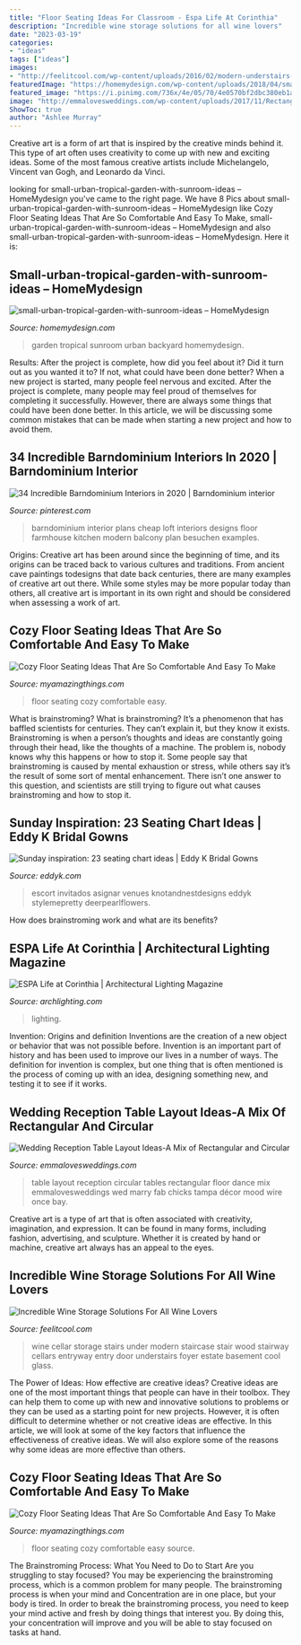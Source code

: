 ```yaml
---
title: "Floor Seating Ideas For Classroom - Espa Life At Corinthia"
description: "Incredible wine storage solutions for all wine lovers"
date: "2023-03-19"
categories:
- "ideas"
tags: ["ideas"]
images:
- "http://feelitcool.com/wp-content/uploads/2016/02/modern-understairs-wine-cellar.jpg"
featuredImage: "https://homemydesign.com/wp-content/uploads/2018/04/small-urban-tropical-garden-with-sunroom-ideas.jpg"
featured_image: "https://i.pinimg.com/736x/4e/05/70/4e0570bf2dbc380eb1a2e4e5c2855cab.jpg"
image: "http://emmalovesweddings.com/wp-content/uploads/2017/11/Rectangular-and-Circular-wedding-reception-table-layout.jpg"
ShowToc: true
author: "Ashlee Murray"
---
```



Creative art is a form of art that is inspired by the creative minds behind it. This type of art often uses creativity to come up with new and exciting ideas. Some of the most famous creative artists include Michelangelo, Vincent van Gogh, and Leonardo da Vinci.

	

		
looking for small-urban-tropical-garden-with-sunroom-ideas – HomeMydesign you've came to the right page. We have 8 Pics about small-urban-tropical-garden-with-sunroom-ideas – HomeMydesign like Cozy Floor Seating Ideas That Are So Comfortable And Easy To Make, small-urban-tropical-garden-with-sunroom-ideas – HomeMydesign and also small-urban-tropical-garden-with-sunroom-ideas – HomeMydesign. Here it is:
		
    
## Small-urban-tropical-garden-with-sunroom-ideas – HomeMydesign

<img loading=lazy src="https://homemydesign.com/wp-content/uploads/2018/04/small-urban-tropical-garden-with-sunroom-ideas.jpg" onerror="this.onerror=null;this.src='https://tse4.mm.bing.net/th?id=OIP.xe4xfzP9MhX7FN04izKLsQHaJ3&amp;pid=15.1';" alt="small-urban-tropical-garden-with-sunroom-ideas – HomeMydesign">

_Source: homemydesign.com_

>garden tropical sunroom urban backyard homemydesign. 

	

Results: After the project is complete, how did you feel about it? Did it turn out as you wanted it to? If not, what could have been done better?
When a new project is started, many people feel nervous and excited. After the project is complete, many people may feel proud of themselves for completing it successfully. However, there are always some things that could have been done better. In this article, we will be discussing some common mistakes that can be made when starting a new project and how to avoid them.

    
## 34 Incredible Barndominium Interiors In 2020 | Barndominium Interior

<img loading=lazy src="https://i.pinimg.com/736x/4e/05/70/4e0570bf2dbc380eb1a2e4e5c2855cab.jpg" onerror="this.onerror=null;this.src='https://tse1.mm.bing.net/th?id=OIP.FkNDySHFeLV6oLbHLGx9aAHaEb&amp;pid=15.1';" alt="34 Incredible Barndominium Interiors in 2020 | Barndominium interior">

_Source: pinterest.com_

>barndominium interior plans cheap loft interiors designs floor farmhouse kitchen modern balcony plan besuchen examples. 

	

Origins:
Creative art has been around since the beginning of time, and its origins can be traced back to various cultures and traditions. From ancient cave paintings todesigns that date back centuries, there are many examples of creative art out there. While some styles may be more popular today than others, all creative art is important in its own right and should be considered when assessing a work of art.

    
## Cozy Floor Seating Ideas That Are So Comfortable And Easy To Make

<img loading=lazy src="https://myamazingthings.com/wp-content/uploads/2017/08/floor-seating-4.jpg" onerror="this.onerror=null;this.src='https://tse2.mm.bing.net/th?id=OIP.dw97YiMQV_ByIdnHUPhMgAHaGB&amp;pid=15.1';" alt="Cozy Floor Seating Ideas That Are So Comfortable And Easy To Make">

_Source: myamazingthings.com_

>floor seating cozy comfortable easy. 

	

What is brainstroming?
What is brainstroming? It’s a phenomenon that has baffled scientists for centuries. They can’t explain it, but they know it exists. Brainstroming is when a person’s thoughts and ideas are constantly going through their head, like the thoughts of a machine. The problem is, nobody knows why this happens or how to stop it. Some people say that brainstroming is caused by mental exhaustion or stress, while others say it’s the result of some sort of mental enhancement. There isn’t one answer to this question, and scientists are still trying to figure out what causes brainstroming and how to stop it.

    
## Sunday Inspiration: 23 Seating Chart Ideas | Eddy K Bridal Gowns

<img loading=lazy src="https://eddyk.com/wp-content/uploads/2016/10/sunday-inspiration-seating-chart-4.jpg" onerror="this.onerror=null;this.src='https://tse4.mm.bing.net/th?id=OIP.cK5hooFnwNmhRXPqfO-9eAHaLH&amp;pid=15.1';" alt="Sunday inspiration: 23 seating chart ideas | Eddy K Bridal Gowns">

_Source: eddyk.com_

>escort invitados asignar venues knotandnestdesigns eddyk stylemepretty deerpearlflowers. 

	

How does brainstroming work and what are its benefits?
 

    
## ESPA Life At Corinthia | Architectural Lighting Magazine

<img loading=lazy src="https://cdnassets.hw.net/7d/89/343e22a34de88edfeae07ba3c82b/1144080946-espalifeatcorinthia-1-tcm47-1494053.jpg" onerror="this.onerror=null;this.src='https://tse1.mm.bing.net/th?id=OIP.4fjEqMzc2-wTv8agpbEcwQHaLH&amp;pid=15.1';" alt="ESPA Life at Corinthia | Architectural Lighting Magazine">

_Source: archlighting.com_

>lighting. 

	

Invention: Origins and definition
Inventions are the creation of a new object or behavior that was not possible before. Invention is an important part of history and has been used to improve our lives in a number of ways. The definition for invention is complex, but one thing that is often mentioned is the process of coming up with an idea, designing something new, and testing it to see if it works.

    
## Wedding Reception Table Layout Ideas-A Mix Of Rectangular And Circular

<img loading=lazy src="http://emmalovesweddings.com/wp-content/uploads/2017/11/Rectangular-and-Circular-wedding-reception-table-layout.jpg" onerror="this.onerror=null;this.src='https://tse1.mm.bing.net/th?id=OIP.qVbTvxYcg4Rj4wn46eDoUgHaLH&amp;pid=15.1';" alt="Wedding Reception Table Layout Ideas-A Mix of Rectangular and Circular">

_Source: emmalovesweddings.com_

>table layout reception circular tables rectangular floor dance mix emmalovesweddings wed marry fab chicks tampa décor mood wire once bay. 

	

Creative art is a type of art that is often associated with creativity, imagination, and expression. It can be found in many forms, including fashion, advertising, and sculpture. Whether it is created by hand or machine, creative art always has an appeal to the eyes.

    
## Incredible Wine Storage Solutions For All Wine Lovers

<img loading=lazy src="http://feelitcool.com/wp-content/uploads/2016/02/modern-understairs-wine-cellar.jpg" onerror="this.onerror=null;this.src='https://tse2.mm.bing.net/th?id=OIP._GnmYi6FIcY97o8sYYF-zAHaLP&amp;pid=15.1';" alt="Incredible Wine Storage Solutions For All Wine Lovers">

_Source: feelitcool.com_

>wine cellar storage stairs under modern staircase stair wood stairway cellars entryway entry door understairs foyer estate basement cool glass. 

	

The Power of Ideas: How effective are creative ideas?
Creative ideas are one of the most important things that people can have in their toolbox. They can help them to come up with new and innovative solutions to problems or they can be used as a starting point for new projects. However, it is often difficult to determine whether or not creative ideas are effective. In this article, we will look at some of the key factors that influence the effectiveness of creative ideas. We will also explore some of the reasons why some ideas are more effective than others.

    
## Cozy Floor Seating Ideas That Are So Comfortable And Easy To Make

<img loading=lazy src="https://myamazingthings.com/wp-content/uploads/2017/08/floor-seating-3.jpeg" onerror="this.onerror=null;this.src='https://tse1.mm.bing.net/th?id=OIP.kjJgQN2t8huqk0emSPggQAHaLG&amp;pid=15.1';" alt="Cozy Floor Seating Ideas That Are So Comfortable And Easy To Make">

_Source: myamazingthings.com_

>floor seating cozy comfortable easy source. 

	

The Brainstroming Process: What You Need to Do to Start
Are you struggling to stay focused? You may be experiencing the brainstroming process, which is a common problem for many people. The brainstroming process is when your mind and Concentration are in one place, but your body is tired. In order to break the brainstroming process, you need to keep your mind active and fresh by doing things that interest you. By doing this, your concentration will improve and you will be able to stay focused on tasks at hand.

